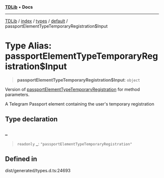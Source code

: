 [**TDLib**](../../../../../../README.md) • **Docs**

***

[TDLib](../../../../../../modules.md) / [index](../../../../../README.md) / [types](../../../README.md) / [default](../README.md) / passportElementTypeTemporaryRegistration$Input

# Type Alias: passportElementTypeTemporaryRegistration$Input

> **passportElementTypeTemporaryRegistration$Input**: `object`

Version of [passportElementTypeTemporaryRegistration](passportElementTypeTemporaryRegistration.md) for method parameters.

A Telegram Passport element containing the user's temporary registration

## Type declaration

### \_

> `readonly` **\_**: `"passportElementTypeTemporaryRegistration"`

## Defined in

dist/generated/types.d.ts:24693
